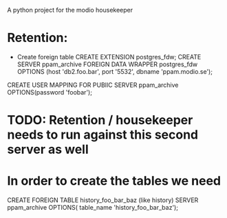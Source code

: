 A python project for the modio housekeeper


# Retention:

- Create foreign table
CREATE EXTENSION postgres_fdw;
CREATE SERVER ppam_archive
    FOREIGN DATA WRAPPER postgres_fdw OPTIONS 
            (host 'db2.foo.bar', port '5532', dbname 'ppam.modio.se');

CREATE USER MAPPING FOR PUBlIC SERVER ppam_archive OPTIONS(password 'foobar');

# TODO:  Retention / housekeeper needs to run against this second server as well
#  In order to create the tables we need

CREATE FOREIGN TABLE history_foo_bar_baz (like history) SERVER ppam_archive OPTIONS( table_name 'history_foo_bar_baz');


